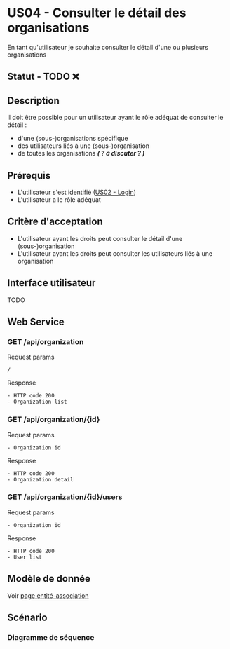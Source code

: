 # US04 - Consulter le détail des organisations

En tant qu'utilisateur je souhaite consulter le détail d'une ou plusieurs organisations

## Statut - TODO ❌

## Description

Il doit être possible pour un utilisateur ayant le rôle adéquat de consulter le détail :

- d'une (sous-)organisations spécifique
- des utilisateurs liés à une (sous-)organisation
- de toutes les organisations **_( ? à discuter ? )_**

## Prérequis

- L'utilisateur s'est identifié ([US02 - Login](./us-02-login.md))
- L'utilisateur a le rôle adéquat

## Critère d'acceptation

- L'utilisateur ayant les droits peut consulter le détail d'une (sous-)organisation
- L'utilisateur ayant les droits peut consulter les utilisateurs liés à une organisation

## Interface utilisateur

TODO

## Web Service

### GET /api/organization

Request params
```
/
```

Response
```
- HTTP code 200
- Organization list
```

### GET /api/organization/{id}

Request params
```
- Organization id
```

Response
```
- HTTP code 200
- Organization detail
```

### GET /api/organization/{id}/users

Request params
```
- Organization id
```

Response
```
- HTTP code 200
- User list
```

## Modèle de donnée

Voir [page entité-association](../entity-relationship.md)

## Scénario

### Diagramme de séquence